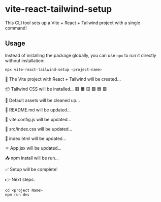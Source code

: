 # vite-react-tailwind-setup

This CLI tool sets up a Vite + React + Tailwind project with a single command!

## Usage

Instead of installing the package globally, you can use `npx` to run it directly without installation:

```bash
npx vite-react-tailwind-setup <project-name>
```

🚀 The Vite project with React + Tailwind will be created...

📦 Tailwind CSS will be installed... 🟥 🟧 🟨 🟩 🟦 🟪

🧹 Default assets will be cleaned up...

📝 README.md will be updated...

🔧 vite.config.js will be updated...

🎨 src/index.css will be updated...

🧾 index.html will be updated...

⚛️ App.jsx will be updated...

📥 npm install will be run...

✅ Setup will be complete!

👉 Next steps:

```
cd <project Name>
npm run dev
```
